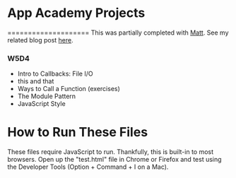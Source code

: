 # App Academy Projects
====================
This was partially completed with [Matt](https://github.com/KletusVandamme). See my related blog post [here](http://blog.cssherry.com/post/108526793104/w5d5-closures-scope-classes-and-event-loops).

### W5D4
* Intro to Callbacks: File I/O
* this and that
* Ways to Call a Function (exercises)
* The Module Pattern
* JavaScript Style

# How to Run These Files
These files require JavaScript to run. Thankfully, this is built-in to most browsers. Open up the "test.html" file in Chrome or Firefox and test using the Developer Tools (Option + Command + I on a Mac).
